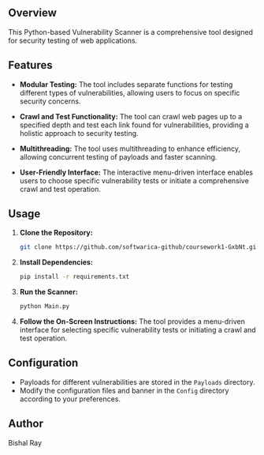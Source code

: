 ## Overview

This Python-based Vulnerability Scanner is a comprehensive tool designed for security testing of web applications.

## Features

- **Modular Testing:** The tool includes separate functions for testing different types of vulnerabilities, allowing users to focus on specific security concerns.

- **Crawl and Test Functionality:** The tool can crawl web pages up to a specified depth and test each link found for vulnerabilities, providing a holistic approach to security testing.

- **Multithreading:** The tool uses multithreading to enhance efficiency, allowing concurrent testing of payloads and faster scanning.

- **User-Friendly Interface:** The interactive menu-driven interface enables users to choose specific vulnerability tests or initiate a comprehensive crawl and test operation.

## Usage

1. **Clone the Repository:**
   ```bash
   git clone https://github.com/softwarica-github/coursework1-GxbNt.git
   ```

2. **Install Dependencies:**
   ```bash
   pip install -r requirements.txt
   ```

3. **Run the Scanner:**
   ```bash
   python Main.py
   ```

4. **Follow the On-Screen Instructions:**
   The tool provides a menu-driven interface for selecting specific vulnerability tests or initiating a crawl and test operation.

## Configuration

- Payloads for different vulnerabilities are stored in the `Payloads` directory.
- Modify the configuration files and banner in the `Config` directory according to your preferences.

## Author
Bishal Ray


